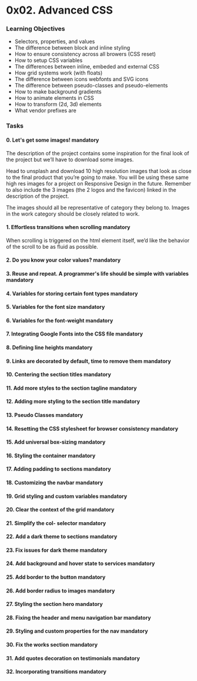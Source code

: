 # 0x02. Advanced CSS

### Learning Objectives

* Selectors, properties, and values
* The difference between block and inline styling
* How to ensure consistency across all browers (CSS reset)
* How to setup CSS variables
* The differences between inline, embeded and external CSS
* How grid systems work (with floats)
* The difference between icons webfonts and SVG icons
* The difference between pseudo-classes and pseudo-elements
* How to make background gradients
* How to animate elements in CSS
* How to transform (2d, 3d) elements
* What vendor prefixes are

### Tasks

#### 0. Let's get some images! mandatory
The description of the project contains some inspiration for the final look of the project but we’ll have to download some images.

Head to unsplash and download 10 high resolution images that look as close to the final product that you’re going to make. You will be using these same high res images for a project on Responsive Design in the future. Remember to also include the 3 images (the 2 logos and the favicon) linked in the description of the project.

The images should all be representative of category they belong to. Images in the work category should be closely related to work.

#### 1. Effortless transitions when scrolling mandatory
When scrolling is triggered on the html element itself, we’d like the behavior of the scroll to be as fluid as possible.

#### 2. Do you know your color values? mandatory

#### 3. Reuse and repeat. A programmer's life should be simple with variables mandatory

#### 4. Variables for storing certain font types mandatory

#### 5. Variables for the font size mandatory

#### 6. Variables for the font-weight mandatory

#### 7. Integrating Google Fonts into the CSS file mandatory

#### 8. Defining line heights mandatory

#### 9. Links are decorated by default, time to remove them mandatory

#### 10. Centering the section titles mandatory

#### 11. Add more styles to the section tagline mandatory

#### 12. Adding more styling to the section title mandatory

#### 13. Pseudo Classes mandatory

#### 14. Resetting the CSS stylesheet for browser consistency mandatory

#### 15. Add universal box-sizing mandatory

#### 16. Styling the container mandatory

#### 17. Adding padding to sections mandatory

#### 18. Customizing the navbar mandatory

#### 19. Grid styling and custom variables mandatory

#### 20. Clear the context of the grid mandatory

#### 21. Simplify the col- selector mandatory

#### 22. Add a dark theme to sections mandatory

#### 23. Fix issues for dark theme mandatory

#### 24. Add background and hover state to services mandatory

#### 25. Add border to the button mandatory

#### 26. Add border radius to images mandatory

#### 27. Styling the section hero mandatory

#### 28. Fixing the header and menu navigation bar mandatory

#### 29. Styling and custom properties for the nav mandatory

#### 30. Fix the works section mandatory

#### 31. Add quotes decoration on testimonials mandatory

#### 32. Incorporating transitions mandatory
